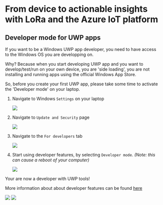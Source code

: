 # From device to actionable insights with LoRa and the Azure IoT platform

## Developer mode for UWP apps

If you want to be a Windows UWP app developer, you need to have access to the Windows OS you are developping on.

Why? Because when you start developing UWP app and you want to develop/test/run on your own device, you are 'side loading', you are not installing and running apps using the official Windows App Store.

So, before you create your first UWP app, please take some time to activate the 'Developer mode' on your laptop.

1. Navigate to Windows `Settings` on your laptop

    ![](img/devmode/devmode-settings.png)

2. Navigate to `Update and Security` page

    ![](img/devmode/devmode-settings-update.png)

3. Navigate to the `For developers` tab

    ![](img/devmode/devmode-settings-update-fordev.png)

4. Start using developer features, by selecting `Developer mode`. _(Note: this can cause a reboot of your computer)_

    ![](img/devmode/devmode-settings-update-fordev-devmode.png)

Your are now a developer with UWP tools!

More information about about developer features can be found [here](https://docs.microsoft.com/en-us/windows/uwp/get-started/enable-your-device-for-development?ocid=WinClient_Ver1703_Settings_DevMode)

![](img/logos/microsoft.jpg) ![](img/logos/atos.png)
